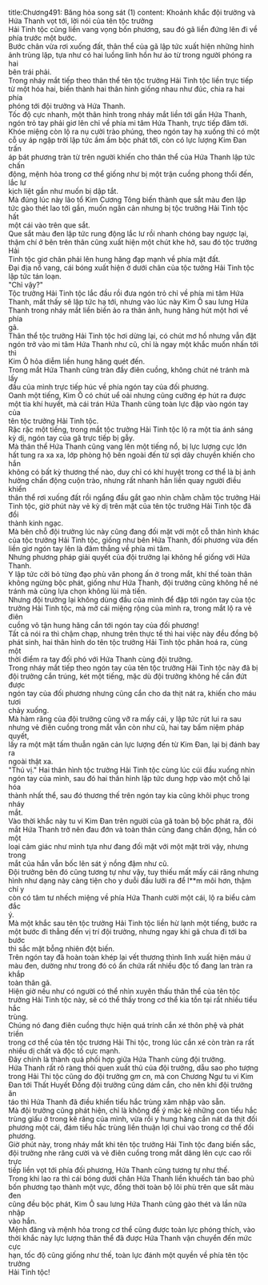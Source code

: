 title:Chương491: Băng hỏa song sát (1)
content:
Khoảnh khắc đội trưởng và Hứa Thanh vọt tới, lời nói của tên tộc trưởng<br>Hải Tinh tộc cũng liền vang vọng bốn phương, sau đó gã liền đứng lên đi về<br>phía trước một bước.<br>Bước chân vừa rơi xuống đất, thân thể của gã lập tức xuất hiện những hình<br>ảnh trùng lặp, tựa như có hai luồng linh hồn hư ảo từ trong người phóng ra hai<br>bên trái phải.<br>Trong nháy mắt tiếp theo thân thể tên tộc trưởng Hải Tinh tộc liền trực tiếp<br>từ một hóa hai, biến thành hai thân hình giống nhau như đúc, chia ra hai phía<br>phóng tới đội trưởng và Hứa Thanh.<br>Tốc độ cực nhanh, một thân hình trong nháy mắt liền tới gần Hứa Thanh,<br>ngón trỏ tay phải giơ lên chỉ về phía mi tâm Hứa Thanh, trực tiếp đâm tới.<br>Khóe miệng còn lộ ra nụ cười trào phúng, theo ngón tay hạ xuống thì có một<br>cỗ uy áp ngập trời lập tức ầm ầm bộc phát tới, còn có lực lượng Kim Đan trấn<br>áp bát phương tràn từ trên người khiến cho thân thể của Hứa Thanh lập tức chấn<br>động, mệnh hỏa trong cơ thể giống như bị một trận cuồng phong thổi đến, lắc lư<br>kịch liệt gần như muốn bị dập tắt.<br>Mà đúng lúc này lão tổ Kim Cương Tông biến thành que sắt màu đen lập<br>tức gào thét lao tới gần, muốn ngăn cản nhưng bị tộc trưởng Hải Tinh tộc hất<br>một cái vào trên que sắt.<br>Que sắt màu đen lập tức rung động lắc lư rồi nhanh chóng bay ngược lại,<br>thậm chí ở bên trên thân cũng xuất hiện một chút khe hở, sau đó tộc trưởng Hải<br>Tinh tộc giơ chân phải lên hung hăng đạp mạnh về phía mặt đất.<br>Đại địa nổ vang, cái bóng xuất hiện ở dưới chân của tộc tưởng Hải Tinh tộc<br>lập tức tán loạn.<br>"Chỉ vậy?"<br>Tộc trưởng Hải Tinh tộc lắc đầu rồi đưa ngón trỏ chỉ về phía mi tâm Hứa<br>Thanh, mắt thấy sẽ lập tức hạ tới, nhưng vào lúc này Kim Ô sau lưng Hứa<br>Thanh trong nháy mắt liền biến ảo ra thân ảnh, hung hăng hút một hơi về phía<br>gã.<br>Thân thể tộc trưởng Hải Tinh tộc hơi dừng lại, có chút mơ hồ nhưng vẫn đặt<br>ngón trở vào mi tâm Hứa Thanh như cũ, chỉ là ngay một khắc muốn nhấn tới thì<br>Kim Ô hỏa diễm liền hung hăng quét đến.<br>Trong mắt Hứa Thanh cũng tràn đầy điên cuồng, không chút né tránh mà lấy<br>đầu của mình trực tiếp húc về phía ngón tay của đối phương.<br>Oanh một tiếng, Kim Ô có chút uể oải nhưng cũng cưỡng ép hút ra được<br>một tia khí huyết, mà cái trán Hứa Thanh cũng toàn lực đập vào ngón tay của<br>tên tộc trưởng Hải Tinh tộc.<br>Rặc rặc một tiếng, trong mắt tộc trưởng Hải Tinh tộc lộ ra một tia ánh sáng<br>kỳ dị, ngón tay của gã trực tiếp bị gẫy.<br>Mà thân thể Hứa Thanh cũng vang lên một tiếng nổ, bị lực lượng cực lớn<br>hất tung ra xa xa, lớp phòng hộ bên ngoài đến từ sợi dây chuyền khiến cho hắn<br>không có bất kỳ thương thế nào, duy chỉ có khí huyệt trong cơ thể là bị ảnh<br>hưởng chấn động cuộn trào, nhưng rất nhanh hắn liền quay người điều khiển<br>thân thể rơi xuống đất rồi ngẩng đầu gắt gao nhìn chằm chằm tộc trưởng Hải<br>Tinh tộc, giờ phút này vẻ kỳ dị trên mặt của tên tộc trưởng Hải Tinh tộc đã đổi<br>thành kinh ngạc.<br>Mà bên chỗ đội trưởng lúc này cũng đang đối mặt với một cỗ thân hình khác<br>của tộc trưởng Hải Tinh tộc, giống như bên Hứa Thanh, đối phương vừa đến<br>liền giơ ngón tay lên là đâm thẳng về phía mi tâm.<br>Nhưng phương pháp giải quyết của đội trưởng lại không hề giống với Hứa<br>Thanh.<br>Y lập tức cởi bỏ từng đạo phù văn phong ấn ở trong mắt, khí thế toàn thân<br>không ngừng bộc phát, giống như Hứa Thanh, đội trưởng cũng không hề né<br>tránh mà cũng lựa chọn không lùi mà tiến.<br>Nhưng đội trưởng lại không dùng đầu của mình để đập tới ngón tay của tộc<br>trưởng Hải Tinh tộc, mà mở cái miệng rộng của mình ra, trong mắt lộ ra vẻ điên<br>cuồng vô tận hung hăng cắn tới ngón tay của đối phương!<br>Tất cả nói ra thì chậm chạp, nhưng trên thực tế thì hai việc này đều đồng bộ<br>phát sinh, hai thân hình do tên tộc trưởng Hải Tinh tộc phân hoá ra, cùng một<br>thời điểm ra tay đối phó với Hứa Thanh cùng đội trưởng.<br>Trong nháy mắt tiếp theo ngón tay của tên tộc trưởng Hải Tinh tộc này đã bị<br>đội trưởng cắn trúng, két một tiếng, mặc dù đội trưởng không hề cắn đứt được<br>ngón tay của đối phương nhưng cũng cắn cho da thịt nát ra, khiến cho máu tươi<br>chảy xuống.<br>Mà hàm răng của đội trưởng cũng vỡ ra mấy cái, y lập tức rút lui ra sau<br>nhưng vẻ điên cuồng trong mắt vẫn còn như cũ, hai tay bấm niệm pháp quyết,<br>lấy ra một mặt tấm thuẫn ngăn cản lực lượng đến từ Kim Đan, lại bị đánh bay ra<br>ngoài thật xa.<br>"Thú vị." Hai thân hình tộc trưởng Hải Tinh tộc cùng lúc cúi đầu xuống nhìn<br>ngón tay của mình, sau đó hai thân hình lập tức dung hợp vào một chỗ lại hóa<br>thành nhất thể, sau đó thương thế trên ngón tay kia cũng khôi phục trong nháy<br>mắt.<br>Vào thời khắc này tu vi Kim Đan trên người của gã toàn bộ bộc phát ra, đôi<br>mắt Hứa Thanh trở nên đau đớn và toàn thân cũng đang chấn động, hắn có một<br>loại cảm giác như mình tựa như đang đối mặt với một mặt trời vậy, nhưng trong<br>mắt của hắn vẫn bốc lên sát ý nồng đậm như cũ.<br>Đội trưởng bên đó cũng tương tự như vậy, tuy thiếu mất mấy cái răng nhưng<br>hình như dạng này càng tiện cho y duỗi đầu lưỡi ra để l**m môi hơn, thậm chí y<br>còn có tâm tư nhếch miệng về phía Hứa Thanh cười một cái, lộ ra biểu cảm đắc<br>ý.<br>Mà một khắc sau tên tộc trưởng Hải Tinh tộc liền hừ lạnh một tiếng, bước ra<br>một bước đi thẳng đến vị trí đội trưởng, nhưng ngay khi gã chưa đi tới ba bước<br>thì sắc mặt bỗng nhiên đột biến.<br>Trên ngón tay đã hoàn toàn khép lại vết thương thình lình xuất hiện máu ứ<br>màu đen, dường như trong đó có ẩn chứa rất nhiều độc tố đang lan tràn ra khắp<br>toàn thân gã.<br>Hiện giờ nếu như có người có thể nhìn xuyên thấu thân thể của tên tộc<br>trưởng Hải Tinh tộc này, sẽ có thể thấy trong cơ thể kia tồn tại rất nhiều tiểu hắc<br>trùng.<br>Chúng nó đang điên cuồng thực hiện quá trính cắn xé thôn phệ và phát triền<br>trong cơ thể của tên tộc trương Hải Thi tộc, trong lúc cắn xé còn tràn ra rất<br>nhiều dị chất và độc tố cực mạnh.<br>Đây chính là thành quả phối hợp giữa Hứa Thanh cùng đội trưởng.<br>Hứa Thanh rất rõ ràng thói quen xuất thủ của đội trưởng, dẫu sao pho tượng<br>trong Hải Thi tộc cũng do đội trưởng g*m c*n, mà con Chương Ngư tu vi Kim<br>Đan tới Thất Huyết Đồng đội trưởng cũng dám cắn, cho nên khi đội trưởng ăn<br>táo thì Hứa Thanh đã điều khiển tiểu hắc trùng xâm nhập vào sẵn.<br>Mà đội trưởng cũng phát hiện, chỉ là không để ý mặc kệ những con tiểu hắc<br>trùng giấu ở trong kẽ răng của mình, vừa rồi y hung hăng cắn nát da thịt đối<br>phương một cái, đám tiểu hắc trùng liền thuận lợi chui vào trong cơ thể đối<br>phương.<br>Giờ phút này, trong nháy mắt khi tên tộc trưởng Hải Tinh tộc đang biến sắc,<br>đội trưởng nhe răng cười và vẻ điên cuồng trong mắt dâng lên cực cao rồi trực<br>tiếp liền vọt tới phía đối phương, Hứa Thanh cũng tương tự như thế.<br>Trong khi lao ra thì cái bóng dưới chân Hứa Thanh liền khuếch tán bao phủ<br>bốn phương tạo thành một vực, đồng thời toàn bộ lôi phù trên que sắt màu đen<br>cũng đều bộc phát, Kim Ô sau lưng Hứa Thanh cũng gào thét và lần nữa nhập<br>vào hắn.<br>Mệnh đăng và mệnh hỏa trong cơ thể cũng được toàn lực phóng thích, vào<br>thời khắc này lực lượng thân thể đã được Hứa Thanh vận chuyển đến mức cực<br>hạn, tốc độ cũng giống như thế, toàn lực đánh một quyền về phía tên tộc trưởng<br>Hải Tinh tộc!